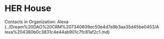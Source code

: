 # HER House

Contacts in Organization: Alexa  (../Dream%20DAO%20CRM%207340609ec50e4d7a9b3aa35d45be0453/Alexa%204380b0c3831c4e44ab901c7fc81af2c1.md)